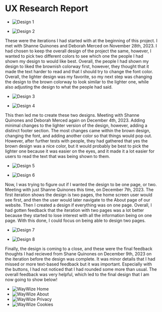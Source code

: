 # UX Research Report

- ![Design 1](images/Design1.png)

- ![Design 2](images/Design2.png)

These were the iterations I had started with at the beginning of this project. I met with Shanne Quinones and Deborah Merced on November 28th, 2023. I had chosen to keep the overall design of the project the same, however, I wanted to pick two different colors to see which one the people I had shown my design to would like best. Overall, the people I had shown my design to liked the brownish colorway first, however, they thought that it made the text harder to read and that I should try to change the font color. Overall, the lighter design was my favorite, so my next step was changing the design to the brown colorway to look similar to the lighter one, while also adjusting the design to what the people had said.

- ![Design 3](images/Design3.png)

- ![Design 4](images/Design4.png)

This then led me to create these two designs. Meeting with Shanne Quinones and Deborah Merced again on December 4th, 2023. Adding minimal changes to the lighter version of the design, however, adding a distinct footer section. The most changes came within the brown design, changing the font, and adding another color so that things would pop out. However, after further tests with people, they had gathered that yes the brown design was a nice color, but it would probably be best to pick the lighter one because it was easier on the eyes, and it made it a lot easier for users to read the text that was being shown to them.

- ![Design 5](images/Design5.png)

- ![Design 6](images/Design6.png)

Now, I was trying to figure out if I wanted the design to be one page, or two. Meeting with just Shanne Quinones this time, on December 7th, 2023. The first iteration shows the design is two pages, the home screen user would see first, and then the user would later navigate to the About page of our website. Then I created a design if everything was on one page. Overall, I had gotten feedback that the iteration with two pages was a lot better because they started to lose interest with all the information being on one page. With this done, I could focus on being able to design two pages.

- ![Design 7](images/Design7.png)

- ![Design 8](images/Design8.png)

Finally, the design is coming to a close, and these were the final feedback thoughts I had recieved from Shane Quinones on December 9th, 2023 on the iteration before the design was complete. It was minor details that I had missed or more text-based feedback but it was important. Especially with the buttons, I had not noticed that I had rounded some more than usual. The overall feedback was very helpful, which led to the final design that I am now going to show below!

- ![WayWize Home](images/WayWizeHome.png)
- ![WayWize About](images/WayWizeAbout.png)
- ![WayWize Privacy](images/WayWizePrivacy.png)
- ![WayWize Cookies](images/WayWizeCookies.png)
